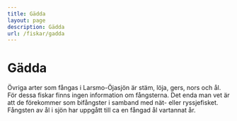 ```yaml
---
title: Gädda
layout: page
description: Gädda
url: /fiskar/gadda
---
```

# Gädda
Övriga arter som fångas i Larsmo-Öjasjön är stäm, löja, gers, nors och ål. För dessa fiskar finns ingen information om fångsterna. Det enda man vet är att de förekommer som bifångster i samband med nät- eller ryssjefisket. Fångsten av ål i sjön har uppgått till ca en fångad ål vartannat år.